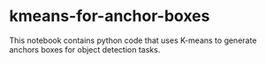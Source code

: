 # kmeans-for-anchor-boxes
This notebook contains python code that uses K-means to generate anchors boxes for object detection tasks.
